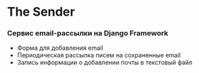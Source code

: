 # The Sender

### Сервис email-рассылки на Django Framework

* Форма для добавления email
* Периодическая рассылка писем на сохраненные email
* Запись информации о добавлении почты в текстовый файл